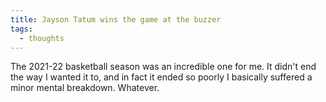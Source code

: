 ```yaml
---
title: Jayson Tatum wins the game at the buzzer
tags:
  - thoughts
---
```


The 2021-22 basketball season was an incredible one for me. It didn't end the way I wanted it to, and in fact it ended so poorly I basically suffered a minor mental breakdown. Whatever.
